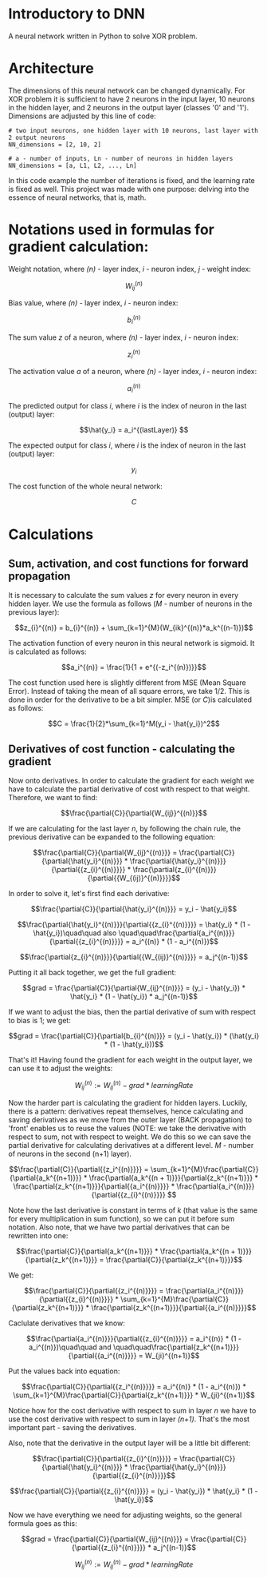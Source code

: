 # Introductory to DNN
A neural network written in Python to solve XOR problem.

# Architecture
The dimensions of this neural network can be changed dynamically. For XOR problem it is sufficient to have 2 neurons in the input layer, 10 neurons in the hidden layer, and 2 neurons in the output layer (classes '0' and '1'). Dimensions are adjusted by this line of code:
```
# two input neurons, one hidden layer with 10 neurons, last layer with 2 output neurons
NN_dimensions = [2, 10, 2]

# a - number of inputs, Ln - number of neurons in hidden layers
NN_dimensions = [a, L1, L2, ..., Ln]
```

In this code example the number of iterations is fixed, and the learning rate is fixed as well. This project was made with one purpose: delving into the essence of neural networks, that is, math.
# Notations used in formulas for gradient calculation:

Weight notation, where _(n)_ - layer index, _i_ - neuron index, _j_ - weight index:
```math
W_{ij}^{(n)}
```
Bias value, where _(n)_ - layer index, _i_ - neuron index:
```math
b_{i}^{(n)}
```
The sum value _z_ of a neuron, where _(n)_ - layer index, _i_ - neuron index:
```math
z_{i}^{(n)}
```
The activation value _a_ of a neuron, where _(n)_ - layer index, _i_ - neuron index:
```math
a_{i}^{(n)}
```
The predicted output for class _i_, where _i_ is the index of neuron in the last (output) layer:
```math
\hat{y_i} = a_i^{(lastLayer)} 
```
The expected output for class _i_, where _i_ is the index of neuron in the last (output) layer:
```math
y_i
```
The cost function of the whole neural network:
```math
C
```
# Calculations
## Sum, activation, and cost functions for forward propagation
It is necessary to calculate the sum values _z_ for every neuron in every hidden layer.
We use the formula as follows (_M_ - number of neurons in the previous layer):
```math
z_{i}^{(n)} = b_{i}^{(n)} + \sum_{k=1}^{M}(W_{ik}^{(n)}*a_k^{(n-1)})
```

The activation function of every neuron in this neural network is sigmoid.
It is calculated as follows:
```math
a_i^{(n)} = \frac{1}{1 + e^{(-z_i^{(n)})}}
```

The cost function used here is slightly different from MSE (Mean Square Error). Instead of taking the mean of all square errors, we take 1/2. This is done in order for the derivative to be a bit simpler.
MSE (or _C_)is calculated as follows:
```math
C = \frac{1}{2}*\sum_{k=1}^M(y_i - \hat{y_i})^2
```
## Derivatives of cost function - calculating the gradient
Now onto derivatives. In order to calculate the gradient for each weight we have to calculate the partial derivative of cost with respect to that weight. Therefore, we want to find:
```math
\frac{\partial{C}}{\partial{W_{ij}}^{(n)}}
```
If we are calculating for the last layer _n_, by following the chain rule, the previous derivative can be expanded to the following equation:
```math
\frac{\partial{C}}{\partial{W_{ij}^{(n)}}} = \frac{\partial{C}}{\partial{\hat{y_i}^{(n)}}} * \frac{\partial{\hat{y_i}^{(n)}}}{\partial{{z_{i}^{(n)}}}}  * \frac{\partial{z_{i}^{(n)}}}{\partial{{W_{(ij)}^{(n)}}}}
```
In order to solve it, let's first find each derivative:
```math
\frac{\partial{C}}{\partial{\hat{y_i}^{(n)}}} = y_i - \hat{y_i}
```
```math
\frac{\partial{\hat{y_i}^{(n)}}}{\partial{{z_{i}^{(n)}}}} = \hat{y_i} * (1 - \hat{y_i})\quad\quad also \quad\quad\frac{\partial{a_i^{(n)}}}{\partial{{z_{i}^{(n)}}}} = a_i^{(n)} * (1 - a_i^{(n)})
```
```math
\frac{\partial{z_{i}^{(n)}}}{\partial{{W_{(ij)}^{(n)}}}} = a_j^{(n-1)}
```
Putting it all back together, we get the full gradient:
```math
grad = \frac{\partial{C}}{\partial{W_{ij}^{(n)}}} = (y_i - \hat{y_i}) * \hat{y_i} * (1 - \hat{y_i}) * a_j^{(n-1)}
```
If we want to adjust the bias, then the partial derivative of sum with respect to bias is 1; we get:
```math
grad = \frac{\partial{C}}{\partial{b_{i}^{(n)}}} = (y_i - \hat{y_i}) * (\hat{y_i} * (1 - \hat{y_i}))
```
That's it! Having found the gradient for each weight in the output layer, we can use it to adjust the weights:
```math
W_{ij}^{(n)} := W_{ij}^{(n)} - grad * learningRate
```
Now the harder part is calculating the gradient for hidden layers. Luckily, there is a pattern: derivatives repeat themselves, hence calculating and saving derivatives as we move from the outer layer (BACK propagation) to 'front' enables us to reuse the values (NOTE: we take the derivative with respect to sum, not with respect to weight. We do this so we can save the partial derivative for calculating derivatives at a different level. _M_ - number of neurons in the second (n+1) layer).
```math
\frac{\partial{C}}{\partial{{z_i^{(n)}}}} = \sum_{k=1}^{M}\frac{\partial{C}}{\partial{a_k^{(n+1)}}} * \frac{\partial{a_k^{(n + 1)}}}{\partial{z_k^{(n+1)}}} * \frac{\partial{z_k^{(n+1)}}}{\partial{{a_i^{(n)}}}} * \frac{\partial{a_i^{(n)}}}{\partial{{z_{i}^{(n)}}}} 
```
Note how the last derivative is constant in terms of _k_ (that value is the same for every multiplication in sum function), so we can put it before sum notation. Also note, that we have two partial derivatives that can be rewritten into one:
```math
\frac{\partial{C}}{\partial{a_k^{(n+1)}}} * \frac{\partial{a_k^{(n + 1)}}}{\partial{z_k^{(n+1)}}} = \frac{\partial{C}}{\partial{z_k^{(n+1)}}}
```
We get:
```math
\frac{\partial{C}}{\partial{{z_i^{(n)}}}} = \frac{\partial{a_i^{(n)}}}{\partial{{z_{i}^{(n)}}}} * \sum_{k=1}^{M}\frac{\partial{C}}{\partial{z_k^{(n+1)}}} * \frac{\partial{z_k^{(n+1)}}}{\partial{{a_i^{(n)}}}}
```
Caclulate derivatives that we know:
```math
\frac{\partial{a_i^{(n)}}}{\partial{{z_{i}^{(n)}}}} = a_i^{(n)} * (1 - a_i^{(n)})\quad\quad and \quad\quad\frac{\partial{z_k^{(n+1)}}}{\partial{{a_i^{(n)}}}} = W_{ji}^{(n+1)}
```
Put the values back into equation:
```math
\frac{\partial{C}}{\partial{{z_i^{(n)}}}} = a_i^{(n)} * (1 - a_i^{(n)}) * \sum_{k=1}^{M}\frac{\partial{C}}{\partial{z_k^{(n+1)}}} * W_{ji}^{(n+1)}
```
Notice how for the cost derivative with respect to sum in layer _n_ we have to use the cost derivative with respect to sum in layer _(n+1)_. That's the most important part - saving the derivatives. 

Also, note that the derivative in the output layer will be a little bit different:
```math
\frac{\partial{C}}{\partial{{z_{i}^{(n)}}}} = \frac{\partial{C}}{\partial{\hat{y_i}^{(n)}}}  * \frac{\partial{\hat{y_i}^{(n)}}}{\partial{{z_{i}^{(n)}}}}
```
```math
\frac{\partial{C}}{\partial{{z_{i}^{(n)}}}} = (y_i - \hat{y_i}) * \hat{y_i} * (1 - \hat{y_i})
```
Now we have everything we need for adjusting weights, so the general formula goes as this:
```math
grad = \frac{\partial{C}}{\partial{W_{ij}^{(n)}}} = \frac{\partial{C}}{\partial{{z_{i}^{(n)}}}} * a_j^{(n-1)}
```
```math
W_{ij}^{(n)} := W_{ij}^{(n)} - grad * learningRate
```
